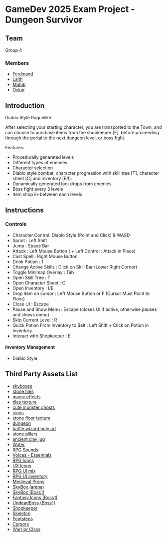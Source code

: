 # GameDev 2025 Exam Project - Dungeon Survivor

## Team

Group 4

### Members

  - [Ferdinand](https://github.com/FerdinandAV)
  - [Laith](https://github.com/MINGO-INC)
  - [Mahdi](https://github.com/cphmk)
  - [Oskar](https://github.com/Oskar123456)

## Introduction

Diablo Style Roguelike

After selecting your starting character, you are transported to the Town, and can choose to purchase items from the shopkeeper [E], before proceeding through the portal to the next dungeon level, or boss fight.

Features: 

  - Procedurally generated levels
  - Different types of enemies
  - Character selection
  - Diablo style combat, character progression with skill tree [T], character sheet [C] and inventory [E/I].
  - Dynamically generated loot drops from enemies
  - Boss fight every 3 levels
  - Item shop in-between each levels

## Instructions

### Controls

  - Character Control: Diablo Style (Point and Click) & WASD
  - Sprint : Left Shift
  - Jump : Space Bar
  - Attack : Left Mouse Button ( + Left Control : Attack in Place)
  - Cast Spell : Right Mouse Button
  - Drink Potion : 1
  - Change Active Skills : Click on Skill Bar (Lower Right Corner)
  - Toggle Minimap Overlay : Tab
  - Open Skill Tree : T
  - Open Character Sheet : C
  - Open Inventory : I/E
  - Drop item on cursor : Left Mouse Button or F (Cursor Must Point to Floor)
  - Close UI : Escape
  - Pause and Show Menu : Escape (closes UI if active, otherwise pauses and shows menu)
  - Skip Current Level : R
  - Quick Potion From Inventory to Belt : Left Shift + Click on Potion in Inventory
  - Interact with Shopkeeper : E

#### Inventory Management

  - Diablo Style

## Third Party Assets List

  - [skyboxes](https://assetstore.unity.com/packages/2d/textures-materials/sky/3-skyboxes-25142)
  - [stone tiles](https://assetstore.unity.com/packages/2d/textures-materials/stone/hand-painted-textures-stone-tiles-51535)
  - [magic effects](https://assetstore.unity.com/packages/vfx/particles/spells/magic-effects-free-247933)
  - [tiles texture](https://assetstore.unity.com/packages/p/stylized-tiles-texture-192876)
  - [cute monster ghosts](https://assetstore.unity.com/packages/3d/characters/creatures/cute-monster-ghost-s-free-308550)
  - [icons](https://assetstore.unity.com/packages/2d/gui/icons/skymon-icon-pack-free-282424)
  - [stone floor texture](https://assetstore.unity.com/packages/2d/textures-materials/roads/stone-floor-texture-tile-18683)
  - [dungeon](https://assetstore.unity.com/packages/3d/environments/stylized-hand-painted-dungeon-free-173934)
  - [battle wizard poly art](https://assetstore.unity.com/packages/3d/characters/humanoids/fantasy/battle-wizard-poly-art-128097)
  - [stone pillars](https://assetstore.unity.com/packages/3d/environments/occult-stone-pillars-281009)
  - [ancient clay jug](https://assetstore.unity.com/packages/3d/props/interior/ancient-clay-jug-ornate-ceramic-vase-298044)
  - [Water](https://assetstore.unity.com/packages/vfx/shaders/urp-stylized-water-shader-proto-series-187485)
  - [RPG Sounds](https://assetstore.unity.com/packages/audio/sound-fx/rpg-essentials-sound-effects-free-227708)
  - [Voices - Essentials](https://assetstore.unity.com/packages/audio/sound-fx/voices/voices-essentials-214441)
  - [RPG Icons](https://assetstore.unity.com/packages/2d/gui/icons/free-rpg-fantasy-spell-icons-200511)
  - [UX Icons](https://assetstore.unity.com/packages/2d/gui/icons/ux-flat-icons-free-202525)
  - [RPG UI mix](https://assetstore.unity.com/packages/tools/gui/extensible-inventory-system-283656)
  - [RPG UI inventory](https://assetstore.unity.com/packages/2d/gui/icons/gui-parts-159068)
  - [Medieval Props](https://assetstore.unity.com/packages/3d/props/medieval-props-41540)
  - [SkyBox (arena)](https://assetstore.unity.com/packages/3d/environments/sci-fi/real-stars-skybox-lite-116333)
  - [SkyBox (Boss1)](https://assetstore.unity.com/packages/2d/textures-materials/galaxy-fire-skybox-10976)
  - [Fantasy Icons (Boss1)](https://assetstore.unity.com/packages/2d/gui/icons/fantasy-inventory-icons-free-143805)
  - [UndeadBoss (Boss1)](https://assetstore.unity.com/packages/3d/characters/creatures/monster-mutant-7-188552)
  - [Shopkeeper](https://assetstore.unity.com/packages/3d/characters/humanoids/fantasy/stylized-npc-peasant-nolant-demo-252440)
  - [Skeleton](https://assetstore.unity.com/packages/3d/characters/humanoids/fantasy/mini-simple-characters-skeleton-free-demo-262897)
  - [Footsteps](https://assetstore.unity.com/packages/audio/sound-fx/foley/footsteps-essentials-189879)
  - [Cursors](https://assetstore.unity.com/packages/2d/gui/icons/pixel-cursors-109256)
  - [Warrior Class](https://assetstore.unity.com/packages/3d/characters/humanoids/rpg-tiny-hero-duo-pbr-polyart-225148)
